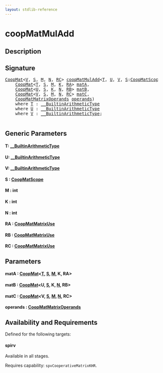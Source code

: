 ```yaml
---
layout: stdlib-reference
---
```


# coopMatMulAdd

## Description





## Signature 

<pre>
<a href="../types/coopmat-04/index.md" class="code_type">CoopMat</a>&lt;<a href="coopmatmuladd-47a.md#typeparam-V" class="code_type">V</a>, <a href="coopmatmuladd-47a.md#decl-S" class="code_var">S</a>, <a href="coopmatmuladd-47a.md#decl-M" class="code_var">M</a>, <a href="coopmatmuladd-47a.md#decl-N" class="code_var">N</a>, <a href="coopmatmuladd-47a.md#decl-RC" class="code_var">RC</a>&gt; <a href="coopmatmuladd-47a.md">coopMatMulAdd</a>&lt;<a href="coopmatmuladd-47a.md#typeparam-T" class="code_type">T</a>, <a href="coopmatmuladd-47a.md#typeparam-U" class="code_type">U</a>, <a href="coopmatmuladd-47a.md#typeparam-V" class="code_type">V</a>, <a href="coopmatmuladd-47a.md#decl-S" class="code_var">S</a>:<a href="../types/coopmatscope-047/index.md" class="code_type">CoopMatScope</a>, M:<span class="code_keyword">int</span>, K:<span class="code_keyword">int</span>, N:<span class="code_keyword">int</span>, RA:<a href="../types/coopmatmatrixuse-047d/index.md" class="code_type">CoopMatMatrixUse</a>, RB:<a href="../types/coopmatmatrixuse-047d/index.md" class="code_type">CoopMatMatrixUse</a>, RC:<a href="../types/coopmatmatrixuse-047d/index.md" class="code_type">CoopMatMatrixUse</a>&gt;(
    <a href="../types/coopmat-04/index.md" class="code_type">CoopMat</a>&lt;<a href="coopmatmuladd-47a.md#typeparam-T" class="code_type">T</a>, <a href="coopmatmuladd-47a.md#decl-S" class="code_var">S</a>, <a href="coopmatmuladd-47a.md#decl-M" class="code_var">M</a>, <a href="coopmatmuladd-47a.md#decl-K" class="code_var">K</a>, <a href="coopmatmuladd-47a.md#decl-RA" class="code_var">RA</a>&gt; <a href="coopmatmuladd-47a.md#decl-matA" class="code_param">matA</a>,
    <a href="../types/coopmat-04/index.md" class="code_type">CoopMat</a>&lt;<a href="coopmatmuladd-47a.md#typeparam-U" class="code_type">U</a>, <a href="coopmatmuladd-47a.md#decl-S" class="code_var">S</a>, <a href="coopmatmuladd-47a.md#decl-K" class="code_var">K</a>, <a href="coopmatmuladd-47a.md#decl-N" class="code_var">N</a>, <a href="coopmatmuladd-47a.md#decl-RB" class="code_var">RB</a>&gt; <a href="coopmatmuladd-47a.md#decl-matB" class="code_param">matB</a>,
    <a href="../types/coopmat-04/index.md" class="code_type">CoopMat</a>&lt;<a href="coopmatmuladd-47a.md#typeparam-V" class="code_type">V</a>, <a href="coopmatmuladd-47a.md#decl-S" class="code_var">S</a>, <a href="coopmatmuladd-47a.md#decl-M" class="code_var">M</a>, <a href="coopmatmuladd-47a.md#decl-N" class="code_var">N</a>, <a href="coopmatmuladd-47a.md#decl-RC" class="code_var">RC</a>&gt; <a href="coopmatmuladd-47a.md#decl-matC" class="code_param">matC</a>,
    <a href="../types/coopmatmatrixoperands-047d/index.md" class="code_type">CoopMatMatrixOperands</a> <a href="coopmatmuladd-47a.md#decl-operands" class="code_param">operands</a>)
    <span class='code_keyword'>where</span> <a href="coopmatmuladd-47a.md#typeparam-T" class="code_type">T</a> : <a href="../interfaces/0_builtinarithmetictype-029j/index.md" class="code_type">__BuiltinArithmeticType</a>
    <span class='code_keyword'>where</span> <a href="coopmatmuladd-47a.md#typeparam-U" class="code_type">U</a> : <a href="../interfaces/0_builtinarithmetictype-029j/index.md" class="code_type">__BuiltinArithmeticType</a>
    <span class='code_keyword'>where</span> <a href="coopmatmuladd-47a.md#typeparam-V" class="code_type">V</a> : <a href="../interfaces/0_builtinarithmetictype-029j/index.md" class="code_type">__BuiltinArithmeticType</a>;

</pre>

## Generic Parameters

####  <a id="typeparam-T"></a>T: [\_\_BuiltinArithmeticType](../interfaces/0_builtinarithmetictype-029j/index.md)
####  <a id="typeparam-U"></a>U: [\_\_BuiltinArithmeticType](../interfaces/0_builtinarithmetictype-029j/index.md)
####  <a id="typeparam-V"></a>V: [\_\_BuiltinArithmeticType](../interfaces/0_builtinarithmetictype-029j/index.md)
####  <a id="decl-S"></a>S  : [CoopMatScope](../types/coopmatscope-047/index.md)
####  <a id="decl-M"></a>M  : int
####  <a id="decl-K"></a>K  : int
####  <a id="decl-N"></a>N  : int
####  <a id="decl-RA"></a>RA  : [CoopMatMatrixUse](../types/coopmatmatrixuse-047d/index.md)
####  <a id="decl-RB"></a>RB  : [CoopMatMatrixUse](../types/coopmatmatrixuse-047d/index.md)
####  <a id="decl-RC"></a>RC  : [CoopMatMatrixUse](../types/coopmatmatrixuse-047d/index.md)

## Parameters

####  <a id="decl-matA"></a>matA  : [CoopMat](../types/coopmat-04/index.md)\<[T](../types/coopmat-04/index.md#typeparam-T), [S](../types/coopmat-04/index.md#decl-S), [M](../types/coopmat-04/index.md#decl-M), K, RA\>
####  <a id="decl-matB"></a>matB  : [CoopMat](../types/coopmat-04/index.md)\<U, [S](../types/coopmat-04/index.md#decl-S), K, [N](../types/coopmat-04/index.md#decl-N), RB\>
####  <a id="decl-matC"></a>matC  : [CoopMat](../types/coopmat-04/index.md)\<V, [S](../types/coopmat-04/index.md#decl-S), [M](../types/coopmat-04/index.md#decl-M), [N](../types/coopmat-04/index.md#decl-N), RC\>
####  <a id="decl-operands"></a>operands  : [CoopMatMatrixOperands](../types/coopmatmatrixoperands-047d/index.md)

## Availability and Requirements

Defined for the following targets:

#### spirv
Available in all stages.

Requires capability: `spvCooperativeMatrixKHR`.



<script>
// Fix .md links to .html when on ReadTheDocs
if (window.location.hostname.includes('readthedocs') || 
    window.location.hostname.includes('rtfd.io')) {
  document.addEventListener('DOMContentLoaded', function() {
    const links = document.querySelectorAll('a');
    links.forEach(link => {
      if (link.getAttribute('href') && link.getAttribute('href').endsWith('.md')) {
        link.href = link.href.replace(/\.md($|#|\?)/, '.html$1');
      }
    });
  });
}
</script>
